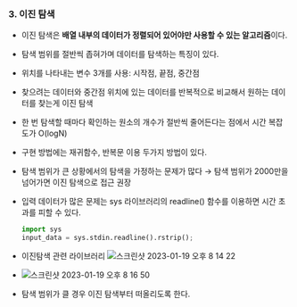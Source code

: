 ### 3. 이진 탐색

- 이진 탐색은 **배열 내부의 데이터가 정렬되어 있어야만 사용할 수 있는 알고리즘**이다.

- 탐색 범위를 절반씩 좁혀가며 데이터를 탐색하는 특징이 있다. 

- 위치를 나타내는 변수 3개를 사용: 시작점, 끝점, 중간점

- 찾으려는 데이터와 중간점 위치에 있는 데이터를 반복적으로 비교해서 원하는 데이터를 찾는게 이진 탐색

- 한 번 탐색할 때마다 확인하는 원소의 개수가 절반씩 줄어든다는 점에서 시간 복잡도가 O(logN)

- 구현 방법에는 재귀함수, 반복문 이용 두가지 방법이 있다.

- 탐색 범위가 큰 상황에서의 탐색을 가정하는 문제가 많다 → 탐색 범위가 2000만을 넘어가면 이진 탐색으로 접근 권장

- 입력 데이터가 많은 문제는 sys 라이브러리의 readline() 함수를 이용하면 시간 초과를 피할 수 있다.

  ```python
  import sys
  input_data = sys.stdin.readline().rstrip();
  ```

- 이진탐색 관련 라이브러리
![스크린샷 2023-01-19 오후 8 14 22](https://user-images.githubusercontent.com/77482972/213428540-8b4d5fdd-519c-4056-bce2-e00bf352722b.png)

 - ![스크린샷 2023-01-19 오후 8 16 50](https://user-images.githubusercontent.com/77482972/213428880-e04763fc-a1dd-462d-befe-565a4fcb9e79.png)

- 탐색 범위가 클 경우 이진 탐색부터 떠올리도록 한다.